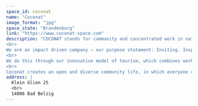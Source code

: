 ```yaml
---
space_id: coconat
name: "Coconat"
image_format: "jpg"
space_state: "Brandenburg"
link: "https://www.coconat-space.com"
description: "COCONAT stands for community and concentrated work in nature
<br>
We are an impact driven company – our purpose statement: Inviting. Inspiring. Inventing sustainable stuff.
<br>
We do this through our innovative model of tourism, which combines workation, coworking, coliving, a maker's space and special projects focusing on rural development.
<br>
Coconat creates an open and diverse community life, in which everyone can pursue their individual and collective visions, no matter in which area. The goal is an inclusive and inspiring environment for all people."
address: |
  Klein Glien 25
  <br>
  14806 Bad Belzig
---
```

